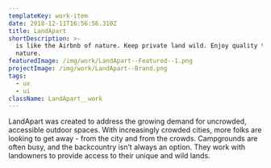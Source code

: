 ```yaml
---
templateKey: work-item
date: 2018-12-11T16:56:56.310Z
title: LandApart
shortDescription: >-
  is like the Airbnb of nature. Keep private land wild. Enjoy quality time in
  nature.
featuredImage: /img/work/LandApart--Featured--1.png
projectImage: /img/work/LandApart--Brand.png
tags:
  - ux
  - ui
className: LandApart__work
---
```

LandApart was created to address the growing demand for uncrowded, accessible outdoor spaces. With increasingly crowded cities, more folks are looking to get away - from the city and from the crowds. Campgrounds are often busy, and the backcountry isn’t always an option. They work with landowners to provide access to their unique and wild lands.
